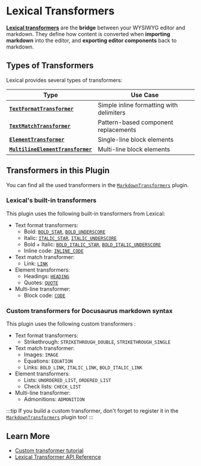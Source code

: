 # Lexical Transformers

[**Lexical transformers**](https://lexical.dev/docs/packages/lexical-markdown#transformers) are the **bridge** between your WYSIWYG editor and markdown. They define how content is converted when **importing markdown** into the editor, and **exporting editor components** back to markdown.

## Types of Transformers

Lexical provides several types of transformers:

| Type                                                                                                                   | Use Case                                 |
| ---------------------------------------------------------------------------------------------------------------------- | ---------------------------------------- |
| [**`TextFormatTransformer`**](https://lexical.dev/docs/api/modules/lexical_markdown#textformattransformer)             | Simple inline formatting with delimiters |
| [**`TextMatchTransformer`**](https://lexical.dev/docs/api/modules/lexical_markdown#textmatchtransformer)               | Pattern-based component replacements     |
| [**`ElementTransformer`**](https://lexical.dev/docs/api/modules/lexical_markdown#elementtransformer)                   | Single-line block elements               |
| [**`MultilineElementTransformer`**](https://lexical.dev/docs/api/modules/lexical_markdown#multilineelementtransformer) | Multi-line block elements                |

## Transformers in this Plugin

You can find all the used transformers in the [`MarkdownTransformers`](https://github.com/Audemars-Piguet/docusaurus-plugin-wysiwyg/blob/feature/55-link/src/theme/plugins/MarkdownTransformers/index.ts) plugin.

### Lexical's built-in transformers

This plugin uses the following built-in transformers from Lexical:

- Text format transformers:
  - Bold: [`BOLD_STAR`](https://lexical.dev/docs/api/modules/lexical_markdown#bold_star), [`BOLD_UNDERSCORE`](https://lexical.dev/docs/api/modules/lexical_markdown#bold_underscore)
  - Italic: [`ITALIC_STAR`](https://lexical.dev/docs/api/modules/lexical_markdown#italic_star), [`ITALIC_UNDERSCORE`](https://lexical.dev/docs/api/modules/lexical_markdown#italic_underscore)
  - Bold + Italic: [`BOLD_ITALIC_STAR`](https://lexical.dev/docs/api/modules/lexical_markdown#bold_italic_star), [`BOLD_ITALIC_UNDERSCORE`](https://lexical.dev/docs/api/modules/lexical_markdown#bold_italic_underscore)
  - Inline code: [`INLINE_CODE`](https://lexical.dev/docs/api/modules/lexical_markdown#inline_code)
- Text match transformer:
  - Link: [`LINK`](https://lexical.dev/docs/api/modules/lexical_markdown#link)
- Element transformers:
  - Headings: [`HEADING`](https://lexical.dev/docs/api/modules/lexical_markdown#heading)
  - Quotes: [`QUOTE`](https://lexical.dev/docs/api/modules/lexical_markdown#quote)
- Multi-line transformer:
  - Block code: [`CODE`](https://lexical.dev/docs/api/modules/lexical_markdown#code)

### Custom transformers for Docusaurus markdown syntax

This plugin uses the following custom transformers :

- Text format transformers:
  - Strikethrough: `STRIKETHROUGH_DOUBLE`, `STRIKETHROUGH_SINGLE`
- Text match transformer:
  - Images: `IMAGE`
  - Equations: `EQUATION`
  - Links: `BOLD_LINK`, `ITALIC_LINK`, `BOLD_ITALIC_LINK`
- Element transformers:
  - Lists: `UNORDERED_LIST`, `ORDERED_LIST`
  - Check lists: `CHECK_LIST`
- Multi-line transformer:
  - Admonitions: `ADMONITION`

:::tip
If you build a custom transformer, don't forget to register it in the [`MarkdownTransformers`](https://github.com/Audemars-Piguet/docusaurus-plugin-wysiwyg/blob/feature/55-link/src/theme/plugins/MarkdownTransformers/index.ts) plugin too!
:::

## Learn More

- [Custom transformer tutorial](./transformer-tutorial.mdx)
- [Lexical Transformer API Reference](https://lexical.dev/docs/packages/lexical-markdown)
